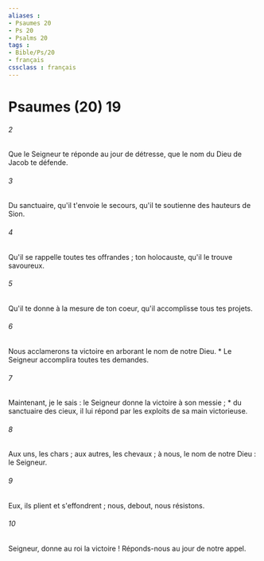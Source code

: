 ```yaml
---
aliases : 
- Psaumes 20
- Ps 20
- Psalms 20
tags : 
- Bible/Ps/20
- français
cssclass : français
---
```


# Psaumes (20) 19

###### 2
Que le Seigneur te réponde au jour de détresse, que le nom du Dieu de Jacob te défende.
###### 3
Du sanctuaire, qu'il t'envoie le secours, qu'il te soutienne des hauteurs de Sion.
###### 4
Qu'il se rappelle toutes tes offrandes ; ton holocauste, qu'il le trouve savoureux.
###### 5
Qu'il te donne à la mesure de ton coeur, qu'il accomplisse tous tes projets.
###### 6
Nous acclamerons ta victoire en arborant le nom de notre Dieu. * Le Seigneur accomplira toutes tes demandes.
###### 7
Maintenant, je le sais : le Seigneur donne la victoire à son messie ; * du sanctuaire des cieux, il lui répond par les exploits de sa main victorieuse.
###### 8
Aux uns, les chars ; aux autres, les chevaux ; à nous, le nom de notre Dieu : le Seigneur.
###### 9
Eux, ils plient et s'effondrent ; nous, debout, nous résistons.
###### 10
Seigneur, donne au roi la victoire ! Réponds-nous au jour de notre appel.
